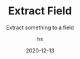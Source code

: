 ---
date: 2020-12-13
title: Extract Field
technologies: [java]
topics: [refactoring]
author: hs
subtitle: Extract something to a field
thumbnail: ./thumbnail.png
cardThumbnail: ./card.png
shortVideo:
  poster: ./tip.png
  url: https://youtu.be/Ym6BM2VQuLM
leadin: |
  Highlight what you want to extract to a field and press _Option+Command+F_ on macOS and _Ctrl+Alt+F_ on Windows and Linux to extract it.

  **Pro tip:**
  
  Extracting fields can be useful in improving the readability of your code.
---